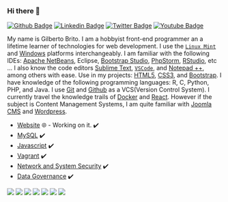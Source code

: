 ### Hi there 👋
[![Github Badge](https://img.shields.io/badge/-Github-000?style=flat-square&logo=Github&logoColor=white&link=https://github.com/GilbertoBrito)](https://github.com/GilbertoBrito)
[![Linkedin Badge](https://img.shields.io/badge/-LinkedIn-blue?style=flat-square&logo=Linkedin&logoColor=white&link=https://www.linkedin.com/in/lucio-lemos-a550441a1/)](https://www.linkedin.com/in/lucio-lemos-a550441a1/)
[![Twitter Badge](https://img.shields.io/badge/-Twitter-1ca0f1?style=flat-square&labelColor=1ca0f1&logo=twitter&logoColor=white&link=https://twitter.com/lucciolemos)](https://twitter.com/GilbertoBrito)
[![Youtube Badge](https://img.shields.io/badge/-YouTube-ff0000?style=flat-square&labelColor=ff0000&logo=youtube&logoColor=white&link=https://studio.youtube.com/channel/UCrNM1nr2nw0lSqMD10m6rLw)](#)

My name is Gilberto Brito. I am a hobbyist front-end programmer an a lifetime learner of technologies for web development. I use the 
[`Linux Mint`](https://linuxmint.com/) and 
[Windows](https://www.microsoft.com/pt-br/windows/) platforms interchangeably. I am familiar with the following IDEs: 
[Apache NetBeans](https://netbeans.apache.org/), Eclipse, 
[Bootstrap Studio](https://bootstrapstudio.io/), 
[PhpStorm](https://www.jetbrains.com/pt-br/phpstorm/), 
[RStudio](https://www.r-project.org/), etc ... I also know the code editors 
[Sublime Text](https://www.sublimetext.com/), 
[`VSCode`](https://code.visualstudio.com/), and 
[Notepad ++](https://notepad-plus-plus.org/), among others with ease. Use in my projects: 
[HTML5](https://developer.mozilla.org/pt-BR/docs/Web/Guide/HTML/HTML5), 
[CSS3](https://developer.mozilla.org/pt-BR/docs/Web/CSS), and 
[Bootstrap](https://getbootstrap.com/). I have knowledge of the following programming languages: R, C, Python, PHP, and Java. I use 
[Git](https://git-scm.com/) and 
[Github](https://github.com/) as a VCS(Version Control System). I currently travel the knowledge trails of 
[Docker](https://docs.docker.com/) and 
[React](https://pt-br.reactjs.org/). However if the subject is Content Management Systems, I am quite familiar with 
[Joomla CMS](https://www.joomla.org/) and 
[Wordpress](https://br.wordpress.org/).

- [Website](https://www.gilbertobrito.com) 🌐 - Working on it. ✔️
- [MySQL](https://www.mysql.com/) ✔️
- [Javascript](https://developer.mozilla.org/pt-BR/docs/Web/JavaScript) ✔️
- [Vagrant](https://www.vagrantup.com/) ✔️
- [Network and System Security](#) ✔️
- [Data Governance](#) ✔️

[![](https://img.shields.io/badge/HTML-5-blue)](https://developer.mozilla.org/pt-BR/docs/Learn/HTML/Introduction_to_HTML) 
[![](https://img.shields.io/badge/CSS-3-red)](https://developer.mozilla.org/pt-BR/docs/Web/Tutorials#documentation_2) 
[![](https://img.shields.io/badge/Bootstrap-5-orange)](https://getbootstrap.com/)
[![](https://img.shields.io/badge/Linux_Mint-20.04-yellow)](#)
[![](https://img.shields.io/badge/Windows-11_Home_Single_Language-blue)](#)
[![](https://img.shields.io/badge/WSL-2-green)](https://docs.microsoft.com/pt-br/windows/wsl/) 
[![](https://img.shields.io/badge/Angular_CLI-12.2.4-red)](https://angular.io/)
